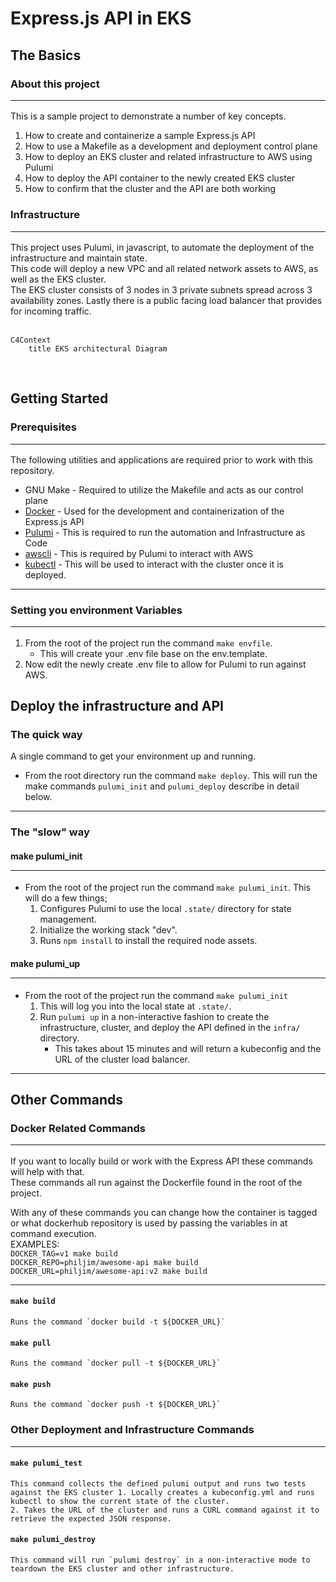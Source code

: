 # Express.js API in EKS
## The Basics
### About this project<hr>
This is a sample project to demonstrate a number of key concepts.
1. How to create and containerize a sample Express.js API
2. How to use a Makefile as a development and deployment control plane
3. How to deploy an EKS cluster and related infrastructure to AWS using Pulumi
4. How to deploy the API container to the newly created EKS cluster
5. How to confirm that the cluster and the API are both working


### Infrastructure <hr>
This project uses Pulumi, in javascript, to automate the deployment of the infrastructure and maintain state.  
This code will deploy a new VPC and all related network assets to AWS, as well as the EKS cluster.  
The EKS cluster consists of 3 nodes in 3 private subnets spread across 3 availability zones.
Lastly there is a public facing load balancer that provides for incoming traffic.
<br/><br/>
``` mermaid
C4Context
    title EKS architectural Diagram
```

<br/>

## Getting Started 
### Prerequisites <hr>
The following utilities and applications are required prior to work with this repository.
- GNU Make - Required to utilize the Makefile and acts as our control plane
- [Docker](https://docs.docker.com/get-docker/) - Used for the development and containerization of the Express.js API
- [Pulumi](https://www.pulumi.com/docs/get-started/aws/begin/) - This is required to run the automation and Infrastructure as Code
- [awscli](https://docs.aws.amazon.com/cli/latest/userguide/getting-started-install.html) - This is required by Pulumi to interact with AWS
- [kubectl](https://kubernetes.io/docs/tasks/tools/#kubectl) - This will be used to interact with the cluster once it is deployed.
<hr>

### Setting you environment Variables <hr>
1. From the root of the project run the command `make envfile`.
    - This will create your .env file base on the env.template.
2. Now edit the newly create .env file to allow for Pulumi to run against AWS.


## Deploy the infrastructure and API
### The quick way
A single command to get your environment up and running.
- From the root directory run the command `make deploy`.
This will run the make commands `pulumi_init` and `pulumi_deploy` describe in detail below.
<hr>

### The "slow" way
#### make pulumi_init <hr>
-  From the root of the project run the command `make pulumi_init`. This will do a few things;
    1. Configures Pulumi to use the local `.state/` directory for state management.
    2. Initialize the working stack "dev".
    3. Runs `npm install` to install the required node assets.

#### make pulumi_up<hr>
- From the root of the project run the command `make pulumi_init`
    1. This will log you into the local state at `.state/`.
    2. Run `pulumi up` in a non-interactive fashion to create the infrastructure, cluster, and deploy the API defined in the `infra/` directory.
        - This takes about 15 minutes and will return a kubeconfig and the URL of the cluster load balancer.
<hr>

## Other Commands
### Docker Related Commands<hr>
If you want to locally build or work with the Express API these commands will help with that.  
These commands all run against the Dockerfile found in the root of the project.<p> 

With any of these commands you can change how the container is tagged or what dockerhub repository is used by passing the variables in at command execution.  
EXAMPLES:  
`DOCKER_TAG=v1 make build`  
`DOCKER_REPO=philjim/awesome-api make build`  
`DOCKER_URL=philjim/awesome-api:v2 make build`  <hr>

#### `make build`
    Runs the command `docker build -t ${DOCKER_URL}`
#### `make pull`
    Runs the command `docker pull -t ${DOCKER_URL}`
#### `make push`
    Runs the command `docker push -t ${DOCKER_URL}`

### Other Deployment and Infrastructure Commands<hr>
#### `make pulumi_test`
    This command collects the defined pulumi output and runs two tests against the EKS cluster 1. Locally creates a kubeconfig.yml and runs kubectl to show the current state of the cluster.
    2. Takes the URL of the cluster and runs a CURL command against it to retrieve the expected JSON response. 
#### `make pulumi_destroy`
    This command will run `pulumi destroy` in a non-interactive mode to teardown the EKS cluster and other infrastructure.